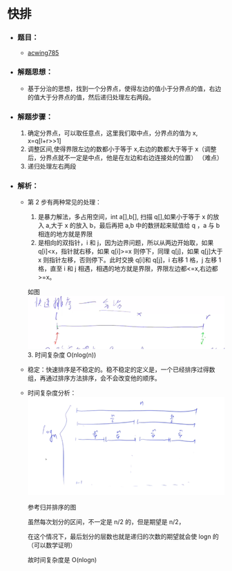 # 快排

- ### 题目：

  - [acwing785](https://www.acwing.com/activity/content/problem/content/819/)

- ### 解题思想：

  - 基于分治的思想，找到一个分界点，使得左边的值小于分界点的值，右边的值大于分界点的值，然后递归处理左右两段。

- ### 解题步骤：

  1. 确定分界点，可以取任意点，这里我们取中点，分界点的值为 x, x=q[l+r>>1]
  2. 调整区间,使得界限左边的数都小于等于 x,右边的数都大于等于 x（调整后，分界点就不一定是中点，他是在左边和右边连接处的位置） （难点）
  3. 递归处理左右两段

- ### 解析：

  - 第 2 步有两种常见的处理：

    1. 是暴力解法，多占用空间，int a[],b[], 扫描 q[],如果小于等于 x 的放入 a,大于 x 的放入 b，最后再把 a,b 中的数拼起来赋值给 q ，a 与 b 相连的地方就是界限
    2. 是相向的双指针，i 和 j，因为边界问题，所以从两边开始取，如果 q[i]<x，指针就右移，如果 q[i]>=x 则停下，同理 q[j]，如果 q[j]大于 x 则指针左移，否则停下。此时交换 q[i]和 q[j]，i 右移 1 格，j 左移 1 格，直至 i 和 j 相遇，相遇的地方就是界限，界限左边都<=x,右边都>=x。

    如图
    ![](../../../assets/1642259871.png) 3. 时间复杂度 O(nlog(n))

  - 稳定：快速排序是不稳定的。稳不稳定的定义是，一个已经排序过得数组，再通过排序方法排序，会不会改变他的顺序。

  - 时间复杂度分析：
    ![merge_sort](../../../assets/1642257308.png)

    参考归并排序的图

    虽然每次划分的区间，不一定是 n/2 的，但是期望是 n/2，

    在这个情况下，最后划分的层数也就是递归的次数的期望就会使 logn 的（可以数学证明）

    故时间复杂度是 O(nlogn)
